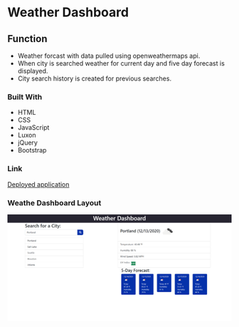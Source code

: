 # Weather Dashboard

## Function
* Weather forcast with data pulled using openweathermaps api.
* When city is searched weather for current day and five day forecast is displayed.
* City search history is created for previous searches.

### Built With
* HTML
* CSS
* JavaScript
* Luxon
* jQuery
* Bootstrap

### Link
[Deployed application](https://corycalaway.github.io/weather-dashboard/)

### Weathe Dashboard Layout
![Screenshot-of-website](./assets/images/weather-page.png)